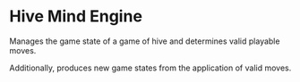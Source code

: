 # Hive Mind Engine

Manages the game state of a game of hive and determines valid playable moves.

Additionally, produces new game states from the application of valid moves.
